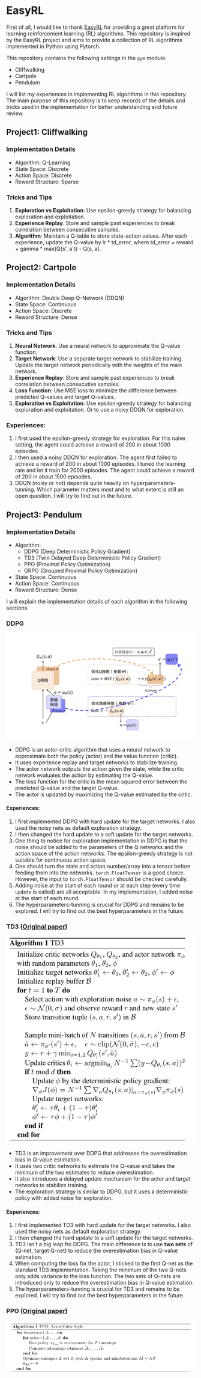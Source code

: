 # EasyRL
First of all, I would like to thank [EasyRL](https://datawhalechina.github.io/easy-rl/#/) for providing a great platform for learning reinforcement learning (RL) algorithms. This repository is inspired by the EasyRL project and aims to provide a collection of RL algorithms implemented in Python using Pytorch.

This repository contains the following settings in the `gym` module:
- Cliffwalking
- Cartpole
- Pendulum

I will list my experiences in implementing RL algorithms in this repository. The main purpose of this repository is to keep records of the details and tricks used in the implementation for better understanding and future review.

## Project1: Cliffwalking

### Implementation Details
- Algorithm: Q-Learning
- State Space: Discrete
- Action Space: Discrete
- Reward Structure: Sparse

### Tricks and Tips
1. **Exploration vs Exploitation**: Use epsilon-greedy strategy for balancing exploration and exploitation.
2. **Experience Replay**: Store and sample past experiences to break correlation between consecutive samples.
3. **Algorithm**: Maintain a Q-table to store state-action values. After each experience, update the Q-value by lr * td_error, where td_error = reward + gamma * max(Q(s', a')) - Q(s, a).

## Project2: Cartpole
### Implementation Details
- Algorithm: Double Deep Q-Network (DDQN)
- State Space: Continuous
- Action Space: Discrete
- Reward Structure: Dense
### Tricks and Tips
1. **Neural Network**: Use a neural network to approximate the Q-value function.
2. **Target Network**: Use a separate target network to stabilize training. Update the target network periodically with the weights of the main network.
3. **Experience Replay**: Store and sample past experiences to break correlation between consecutive samples.
4. **Loss Function**: Use MSE loss to minimize the difference between predicted Q-values and target Q-values.
5. **Exploration vs Exploitation**: Use epsilon-greedy strategy for balancing exploration and exploitation. Or to use a noisy DDQN for exploration.

### Experiences:
1. I first used the epsilon-greedy strategy for exploration. For this naive setting, the agent could achieve a reward of 200 in about 1000 episodes.
2. I then used a noisy DDQN for exploration. The agent first failed to achieve a reward of 200 in about 1000 episodes. I tuned the learning rate and let it train for 2000 episodes. The agent could achieve a reward of 200 in about 1500 episodes.
3. DDQN (noisy or not) depends quite heavily on hyperparameters-tunning. Which parameter matters most and to what extent is still an open question. I will try to find out in the future.

## Project3: Pendulum
### Implementation Details
- Algorithm: 
    - DDPG (Deep Deterministic Policy Gradient)
    - TD3 (Twin Delayed Deep Deterministic Policy Gradient)
    - PPO (Proximal Policy Optimization)
    - GRPO (Grouped Proximal Policy Optimization)
- State Space: Continuous
- Action Space: Continuous
- Reward Structure: Dense

I will explain the implementation details of each algorithm in the following sections.

### DDPG
![DDPG Architecture](./ddpg_architecture.png)
- DDPG is an actor-critic algorithm that uses a neural network to approximate both the policy (actor) and the value function (critic).
- It uses experience replay and target networks to stabilize training.
- The actor network outputs the action given the state, while the critic network evaluates the action by estimating the Q-value.
- The loss function for the critic is the mean squared error between the predicted Q-value and the target Q-value.
- The actor is updated by maximizing the Q-value estimated by the critic.

#### Experiences:
1. I first implemented DDPG with hard update for the target networks. I also used the noisy nets as default exploration strategy. 
2. I then changed the hard update to a soft update for the target networks.
3. One thing to notice for exploration implementation in DDPG is that the noise should be added to the parameters of the Q networks and the action space of the action networks. The epsilon-greedy strategy is not suitable for continuous action space.
4. One should turn the state and action number/array into a tensor before feeding them into the networks. `torch.FloatTensor` is a good choice. However, the input to `torch.FloatTensor` should be checked carefully.
5. Adding noise at the start of each round or at each step (every time `update` is called) are all acceptable. In my implementation, I added noise at the start of each round.
6. The hyperparameters-tunning is crucial for DDPG and remains to be explored. I will try to find out the best hyperparameters in the future.

### TD3 ([Original paper](https://arxiv.org/pdf/1802.09477))
![TD3 Algorithm](./td3_algorithm.png)
- TD3 is an improvement over DDPG that addresses the overestimation bias in Q-value estimation.
- It uses two critic networks to estimate the Q-value and takes the minimum of the two estimates to reduce overestimation.
- It also introduces a delayed update mechanism for the actor and target networks to stabilize training.
- The exploration strategy is similar to DDPG, but it uses a deterministic policy with added noise for exploration.

#### Experiences:
1. I first implemented TD3 with hard update for the target networks. I also used the noisy nets as default exploration strategy.
2. I then changed the hard update to a soft update for the target networks.
3. TD3 isn't a big leap fro DDPG. The main difference is to use **two sets** of (Q-net, target Q-net) to reduce the overestimation bias in Q-value estimation.
4. When computing the loss for the actor, I sticked to the first Q-net as the standard TD3 implementation. Taking the minimum of the two Q-nets only adds variance to the loss function. The two sets of Q-nets are introduced only to reduce the overestimation bias in Q-value estimation.
5. The hyperparameters-tunning is crucial for TD3 and remains to be explored. I will try to find out the best hyperparameters in the future.

### PPO ([Original paper](https://arxiv.org/pdf/1707.06347))
![PPO Algorithm](./ppo_algorithm.png)